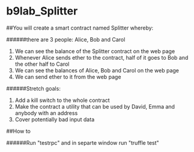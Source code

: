 # b9lab_Splitter

##You will create a smart contract named Splitter whereby:

######there are 3 people: Alice, Bob and Carol
1. We can see the balance of the Splitter contract on the web page
2. Whenever Alice sends ether to the contract, half of it goes to Bob and the other half to Carol
3. We can see the balances of Alice, Bob and Carol on the web page
4. We can send ether to it from the web page

######Stretch goals:
1. Add a kill switch to the whole contract
2. Make the contract a utility that can be used by David, Emma and anybody with an address
3. Cover potentially bad input data

##How to

######Run "testrpc" and in separte window run "truffle test"
